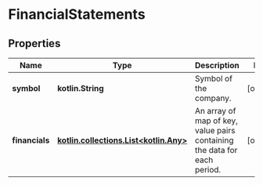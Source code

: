 
# FinancialStatements

## Properties
Name | Type | Description | Notes
------------ | ------------- | ------------- | -------------
**symbol** | **kotlin.String** | Symbol of the company. |  [optional]
**financials** | [**kotlin.collections.List&lt;kotlin.Any&gt;**](kotlin.Any.md) | An array of map of key, value pairs containing the data for each period. |  [optional]



